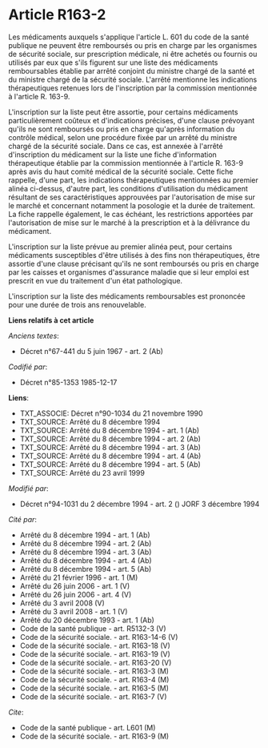 # Article R163-2

Les médicaments auxquels s'applique l'article L. 601 du code de la santé publique ne peuvent être remboursés ou pris en
charge par les organismes de sécurité sociale, sur prescription médicale, ni être achetés ou fournis ou utilisés par eux que
s'ils figurent sur une liste des médicaments remboursables établie par arrêté conjoint du ministre chargé de la santé et du
ministre chargé de la sécurité sociale. L'arrêté mentionne les indications thérapeutiques retenues lors de l'inscription par
la commission mentionnée à l'article R. 163-9.

L'inscription sur la liste peut être assortie, pour certains médicaments particulièrement coûteux et d'indications précises,
d'une clause prévoyant qu'ils ne sont remboursés ou pris en charge qu'après information du contrôle médical, selon une
procédure fixée par un arrêté du ministre chargé de la sécurité sociale. Dans ce cas, est annexée à l'arrêté d'inscription du
médicament sur la liste une fiche d'information thérapeutique établie par la commission mentionnée à l'article R. 163-9 après
avis du haut comité médical de la sécurité sociale. Cette fiche rappelle, d'une part, les indications thérapeutiques
mentionnées au premier alinéa ci-dessus, d'autre part, les conditions d'utilisation du médicament résultant de ses
caractéristiques approuvées par l'autorisation de mise sur le marché et concernant notamment la posologie et la durée de
traitement. La fiche rappelle également, le cas échéant, les restrictions apportées par l'autorisation de mise sur le marché
à la prescription et à la délivrance du médicament.

L'inscription sur la liste prévue au premier alinéa peut, pour certains médicaments susceptibles d'être utilisés à des fins
non thérapeutiques, être assortie d'une clause précisant qu'ils ne sont remboursés ou pris en charge par les caisses et
organismes d'assurance maladie que si leur emploi est prescrit en vue du traitement d'un état pathologique.

L'inscription sur la liste des médicaments remboursables est prononcée pour une durée de trois ans renouvelable.

**Liens relatifs à cet article**

_Anciens textes_:

  - Décret n°67-441 du 5 juin 1967 - art. 2 (Ab)

_Codifié par_:

  - Décret n°85-1353 1985-12-17

**Liens**:

  - TXT_ASSOCIE: Décret n°90-1034 du 21 novembre 1990
  - TXT_SOURCE: Arrêté du 8 décembre 1994
  - TXT_SOURCE: Arrêté du 8 décembre 1994 - art. 1 (Ab)
  - TXT_SOURCE: Arrêté du 8 décembre 1994 - art. 2 (Ab)
  - TXT_SOURCE: Arrêté du 8 décembre 1994 - art. 3 (Ab)
  - TXT_SOURCE: Arrêté du 8 décembre 1994 - art. 4 (Ab)
  - TXT_SOURCE: Arrêté du 8 décembre 1994 - art. 5 (Ab)
  - TXT_SOURCE: Arrêté du 23 avril 1999

_Modifié par_:

  - Décret n°94-1031 du 2 décembre 1994 - art. 2 () JORF 3 décembre 1994

_Cité par_:

  - Arrêté du 8 décembre 1994 - art. 1 (Ab)
  - Arrêté du 8 décembre 1994 - art. 2 (Ab)
  - Arrêté du 8 décembre 1994 - art. 3 (Ab)
  - Arrêté du 8 décembre 1994 - art. 4 (Ab)
  - Arrêté du 8 décembre 1994 - art. 5 (Ab)
  - Arrêté du 21 février 1996 - art. 1 (M)
  - Arrêté du 26 juin 2006 - art. 1 (V)
  - Arrêté du 26 juin 2006 - art. 4 (V)
  - Arrêté du 3 avril 2008 (V)
  - Arrêté du 3 avril 2008 - art. 1 (V)
  - Arrêté du 20 décembre 1993 - art. 1 (Ab)
  - Code de la santé publique - art. R5132-3 (V)
  - Code de la sécurité sociale. - art. R163-14-6 (V)
  - Code de la sécurité sociale. - art. R163-18 (V)
  - Code de la sécurité sociale. - art. R163-19 (V)
  - Code de la sécurité sociale. - art. R163-20 (V)
  - Code de la sécurité sociale. - art. R163-3 (M)
  - Code de la sécurité sociale. - art. R163-4 (M)
  - Code de la sécurité sociale. - art. R163-5 (M)
  - Code de la sécurité sociale. - art. R163-7 (V)

_Cite_:

  - Code de la santé publique - art. L601 (M)
  - Code de la sécurité sociale. - art. R163-9 (M)
